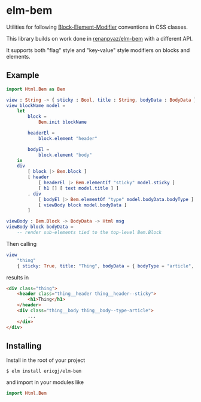 # elm-bem

Utilities for following [Block-Element-Modifier](https://getbem.com/naming) 
conventions in CSS classes.

This library builds on work done in 
[renanpvaz/elm-bem](https://package.elm-lang.org/packages/renanpvaz/elm-bem/latest) 
with a different API.

It supports both "flag" style and "key-value" style modifiers on blocks and
elements.


## Example

```elm
import Html.Bem as Bem

view : String -> { sticky : Bool, title : String, bodyData : BodyData } -> Html msg
view blockName model =
    let
        block =
            Bem.init blockName

        headerEl =
            block.element "header"

        bodyEl =
            block.element "body"
    in
    div
        [ block |> Bem.block ]
        [ header
            [ headerEl |> Bem.elementIf "sticky" model.sticky ]  
            [ h1 [] [ text model.title ] ]
        , div
            [ bodyEl |> Bem.elementOf "type" model.bodyData.bodyType ]
            [ viewBody block model.bodyData ]
        ]

viewBody : Bem.Block -> BodyData -> Html msg
viewBody block bodyData =
    -- render sub-elements tied to the top-level Bem.Block

```

Then calling 

```elm
view 
    "thing" 
    { sticky: True, title: "Thing", bodyData = { bodyType = "article", ... } }
```

results in

```html
<div class="thing">
    <header class="thing__header thing__header--sticky">
        <h1>Thing</h1>
    </header>
    <div class="thing__body thing__body--type-article">
        ...
    </div>
</div>
```

## Installing

Install in the root of your project

```shell
$ elm install ericgj/elm-bem
```

and import in your modules like

```elm
import Html.Bem
```
